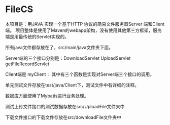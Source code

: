 # FileCS
本项目是：用JAVA 实现一个基于HTTP 协议的简易文件服务器Server 端和Client 端。
项目整体是使用了Maven的webapp架构，没有使用其他第三方框架，服务端是用最传统的Servlet实现的。

所有java文件都存放在了，src/main/java文件夹下面。

Server端的三个接口分别是：DownloadServlet  UploadServlet  getFileRecordServlet

Client端是  myClient：
其中有三个函数是实现对Server端三个接口的调用。

单元测试文件存放在test/java/Client下，测试文件中有详细的注释。

数据库方面使用了Mybatis进行业务处理。

测试上传文件接口的测试数据存放在src/UploadFile文件夹中

下载文件接口的下载文件存放在src/downloadFile文件夹中
